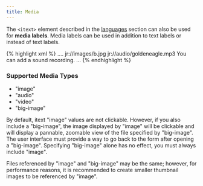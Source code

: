 ```yaml
---
title: Media
---
```


The `<itext>` element described in the [languages](#languages) section can also be used for **media labels**. Media labels can be used in addition to text labels or instead of text labels.

{% highlight xml %}
....
<itext>
    <translation default=true() lang="English">
        <text id="/widgets/select_widgets/grid_test/b:label">
            <value form="image">jr://images/b.jpg</value>
        </text>
        <text id="/widgets/display_widgets/text_media:label">
            <value form="audio">jr://audio/goldeneagle.mp3</value>
            <value>You can add a sound recording.</value>
        </text>
    </translation>
</itext>
...
{% endhighlight %}

### Supported Media Types

* "image"
* "audio"
* "video"
* "big-image"

By default, itext "image" values are not clickable. However, if you also include a "big-image", the image displayed by "image" will be clickable and will display a pannable, zoomable view of the file specified by "big-image". The user interface must provide a way to go back to the form after opening a "big-image". Specifying "big-image" alone has no effect, you must always include "image".

Files referenced by "image" and "big-image" may be the same; however, for performance reasons, it is recommended to create smaller thumbnail images to be referenced by "image".
